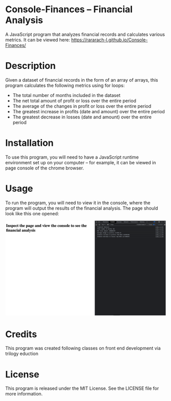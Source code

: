 # Console-Finances – Financial Analysis
A JavaScript program that analyzes financial records and calculates various metrics. It can be viewed here:  https://rararach-l.github.io/Console-Finances/

# Description
Given a dataset of financial records in the form of an array of arrays, this program calculates the following metrics using for loops:

* The total number of months included in the dataset
* The net total amount of profit or loss over the entire period
* The average of the changes in profit or loss over the entire period
* The greatest increase in profits (date and amount) over the entire period
* The greatest decrease in losses (date and amount) over the entire period

# Installation
To use this program, you will need to have a JavaScript runtime environment set up on your computer – for example, it can be viewed in page console of the chrome browser.

# Usage
To run the program, you will need to view it in the console, where the program will output the results of the financial analysis. The page should look like this one opened:

![](images/screenshot.png)

# Credits
This program was created following classes on front end development via trilogy eduction

# License
This program is released under the MIT License. See the LICENSE file for more information.